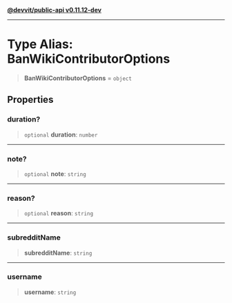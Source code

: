 [**@devvit/public-api v0.11.12-dev**](../../README.md)

---

# Type Alias: BanWikiContributorOptions

> **BanWikiContributorOptions** = `object`

## Properties

<a id="duration"></a>

### duration?

> `optional` **duration**: `number`

---

<a id="note"></a>

### note?

> `optional` **note**: `string`

---

<a id="reason"></a>

### reason?

> `optional` **reason**: `string`

---

<a id="subredditname"></a>

### subredditName

> **subredditName**: `string`

---

<a id="username"></a>

### username

> **username**: `string`
